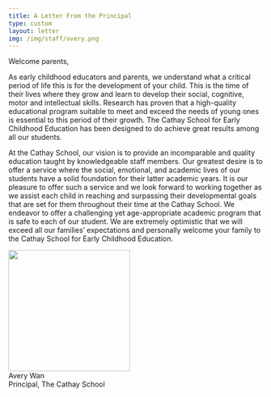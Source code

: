 ```yaml
---
title: A Letter From the Principal
type: custom
layout: letter
img: /img/staff/avery.png
---
```

Welcome parents,

As early childhood educators and parents, we understand what a critical period of life this is for the development of your child. This is the time of their lives where they grow and learn to develop their social, cognitive, motor and intellectual skills.  Research has proven that a high-quality educational program suitable to meet and exceed the needs of young ones is essential to this period of their growth.  The Cathay School for Early Childhood Education has been designed to do achieve great results among all our students.

At the Cathay School, our vision is to provide an incomparable and quality education taught by knowledgeable staff members.  Our greatest desire is to offer a service where the social, emotional, and academic lives of our students have a solid foundation for their latter academic years.  It is our pleasure to offer such a service and we look forward to working together as we assist each child in reaching and surpassing their developmental goals that are set for them throughout their time at the Cathay School. We endeavor to offer a challenging yet age-appropriate academic program that is safe to each of our student. We are extremely optimistic that we will exceed all our families’ expectations and personally welcome your family to the Cathay School for Early Childhood Education. 

<div class="text-right">   
<img class="img-fluid" width="240" src="/img/avery-signature.png"><br />
Avery Wan<br />
Principal, The Cathay School
</div>